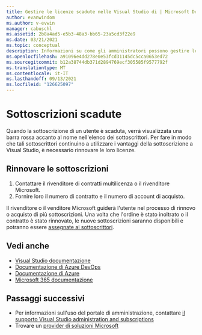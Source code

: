 ```yaml
---
title: Gestire le licenze scadute nelle Visual Studio di | Microsoft Docs
author: evanwindom
ms.author: v-evwin
manager: cabuschl
ms.assetid: 2b8a4ad5-e5b3-48a3-bb65-23a5cd3f22e9
ms.date: 03/21/2021
ms.topic: conceptual
description: Informazioni su come gli amministratori possono gestire le sottoscrizioni Visual Studio scadute
ms.openlocfilehash: a91096e4dd278e0e53fcd31145dc5cca0653ed72
ms.sourcegitcommit: b12a38744db371d2894769ecf305585f9577792f
ms.translationtype: MT
ms.contentlocale: it-IT
ms.lasthandoff: 09/13/2021
ms.locfileid: "126625097"
---
```

# <a name="expired-subscriptions"></a>Sottoscrizioni scadute
Quando la sottoscrizione di un utente è scaduta, verrà visualizzata una barra rossa accanto al nome nell'elenco dei sottoscrittori. Per fare in modo che tali sottoscrittori continuino a utilizzare i vantaggi della sottoscrizione a Visual Studio, è necessario rinnovare le loro licenze.

## <a name="renew-subscriptions"></a>Rinnovare le sottoscrizioni
1. Contattare il rivenditore di contratti multilicenza o il rivenditore Microsoft.
2. Fornire loro il numero di contratto e il numero di account di acquisto. 

Il rivenditore o il venditore Microsoft guiderà l'utente nel processo di rinnovo o acquisto di più sottoscrizioni. Una volta che l'ordine è stato inoltrato o il contratto è stato rinnovato, le nuove sottoscrizioni saranno disponibili e potranno essere [assegnate ai sottoscrittori](assign-license.md).

## <a name="see-also"></a>Vedi anche
- [Visual Studio documentazione](/visualstudio/)
- [Documentazione di Azure DevOps](/azure/devops/)
- [Documentazione di Azure](/azure/)
- [Microsoft 365 documentazione](/microsoft-365/)

## <a name="next-steps"></a>Passaggi successivi
- Per informazioni sull'uso del portale di amministrazione, contattare [il supporto Visual Studio administration and subscriptions](https://aka.ms/vsadminhelp)
- Trovare un [provider di soluzioni Microsoft](https://www.microsoft.com/solution-providers/home)